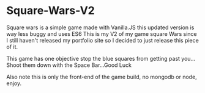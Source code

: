 # Square-Wars-V2
Square wars is a simple game made with Vanilla.JS this updated version is way less buggy and uses ES6
This is my V2 of my game square Wars since I still haven't released my portfolio site so I decided to just release this
piece of it.

This game has one objective stop the blue squares from getting past you...
Shoot them down with the Space Bar...Good Luck

Also note this is only the front-end of the game build, no mongodb or node, enjoy.
